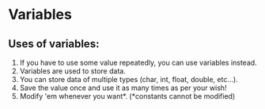 # Variables

## Uses of variables:
1) If you have to use some value repeatedly, you can use variables instead.
2) Variables are used to store data.
3) You can store data of multiple types (char, int, float, double, etc...).
4) Save the value once and use it as many times as per your wish!
5) Modify 'em whenever you want*. (*constants cannot be modified)